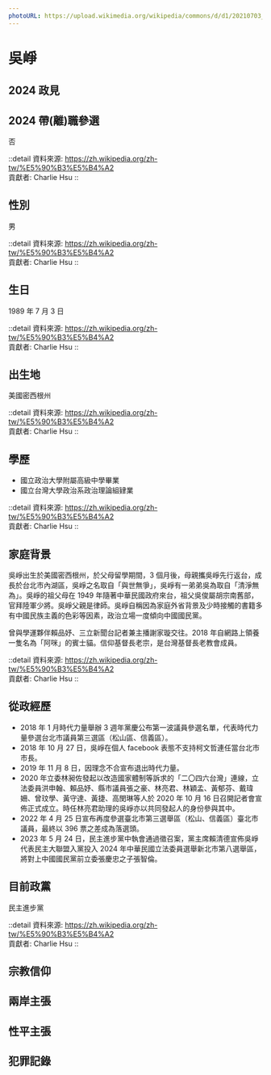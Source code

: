 ```yaml
---
photoURL: https://upload.wikimedia.org/wikipedia/commons/d/d1/20210703_%E5%90%B3%E5%B4%A2%E6%96%BC%E6%A6%9B%E5%B1%85.jpg
---
```


# 吳崢

## 2024 政見

## 2024 帶(離)職參選

否

::detail
資料來源: https://zh.wikipedia.org/zh-tw/%E5%90%B3%E5%B4%A2
<br>
貢獻者: Charlie Hsu
::

## 性別

男

::detail
資料來源: https://zh.wikipedia.org/zh-tw/%E5%90%B3%E5%B4%A2
<br>
貢獻者: Charlie Hsu
::

## 生日

1989 年 7 月 3 日

::detail
資料來源: https://zh.wikipedia.org/zh-tw/%E5%90%B3%E5%B4%A2
<br>
貢獻者: Charlie Hsu
::

## 出生地

美國密西根州

::detail
資料來源: https://zh.wikipedia.org/zh-tw/%E5%90%B3%E5%B4%A2
<br>
貢獻者: Charlie Hsu
::

## 學歷

- 國立政治大學附屬高級中學畢業
- 國立台灣大學政治系政治理論組肄業

::detail
資料來源: https://zh.wikipedia.org/zh-tw/%E5%90%B3%E5%B4%A2
<br>
貢獻者: Charlie Hsu
::

## 家庭背景

吳崢出生於美國密西根州，於父母留學期間，3 個月後，母親攜吳崢先行返台，成長於台北市內湖區，吳崢之名取自「與世無爭」，吳崢有一弟弟吳為取自「清淨無為」。吳崢的祖父母在 1949 年隨著中華民國政府來台，祖父吳俊屬胡宗南舊部，官拜陸軍少將。吳崢父親是律師。吳崢自稱因為家庭外省背景及少時接觸的書籍多有中國民族主義的色彩等因素，政治立場一度傾向中國國民黨。

曾與學運夥伴賴品妤、三立新聞台記者兼主播謝家璇交往。2018 年自網路上領養一隻名為「阿咪」的賓士貓。信仰基督長老宗，是台灣基督長老教會成員。

::detail
資料來源: https://zh.wikipedia.org/zh-tw/%E5%90%B3%E5%B4%A2
<br>
貢獻者: Charlie Hsu
::

## 從政經歷

- 2018 年 1 月時代力量舉辦 3 週年黨慶公布第一波議員參選名單，代表時代力量參選台北市議員第三選區（松山區、信義區）。
- 2018 年 10 月 27 日，吳崢在個人 facebook 表態不支持柯文哲連任當台北市市長。
- 2019 年 11 月 8 日，因理念不合宣布退出時代力量。
- 2020 年立委林昶佐發起以改造國家體制等訴求的「二〇四六台灣」連線，立法委員洪申翰、賴品妤、縣市議員張之豪、林亮君、林穎孟、黃郁芬、戴瑋姍、曾玟學、黃守達、黃捷、高閔琳等人於 2020 年 10 月 16 日召開記者會宣佈正式成立。時任林亮君助理的吳崢亦以共同發起人的身份參與其中。
- 2022 年 4 月 25 日宣布再度參選臺北市第三選舉區（松山、信義區）臺北市議員，最終以 396 票之差成為落選頭。
- 2023 年 5 月 24 日，民主進步黨中執會通過徵召案，黨主席賴清德宣佈吳崢代表民主大聯盟入黨投入 2024 年中華民國立法委員選舉新北市第八選舉區，將對上中國國民黨前立委張慶忠之子張智倫。

## 目前政黨

民主進步黨

::detail
資料來源: https://zh.wikipedia.org/zh-tw/%E5%90%B3%E5%B4%A2
<br>
貢獻者: Charlie Hsu
::

## 宗教信仰

## 兩岸主張

## 性平主張

## 犯罪記錄
